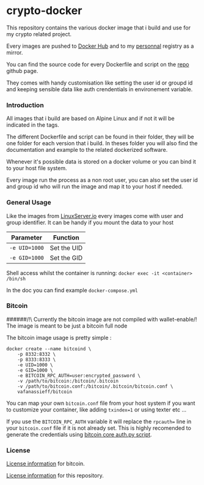 # crypto-docker

This repository contains the various docker image that i build and use for my crypto related project.

Every images are pushed to [Docker Hub](https://hub.docker.com/u/vafanassieff) and to my [personnal](https://docker.afa.ovh/) registry as a mirror.

You can find the source code for every Dockerfile and script on the [repo](https://github.com/vafanassieff/crypto-docker) github page.

They comes with handy customisation like setting the user id or groupd id and keeping sensible data like auth crendentials in environement variable.

### Introduction

All images that i build are based on Alpine Linux and if not it will be indicated in the tags.

The different Dockerfile and script can be found in their folder, they will be one folder for each version that i build. In theses folder you will also find the documentation and example to the related dockerized software.

Whenever it's possible data is stored on a docker volume or you can bind it to your host file system.

Every image run the process as a non root user, you can also set the user id and group id who will run the image and map it to your host if needed.

### General Usage

Like the images from [LinuxServer.io](https://hub.docker.com/u/linuxserver/) every images come with user and group identifier. It can be handy if you mount the data to your host 

| Parameter | Function |
| :----: | --- |
| `-e UID=1000` | Set the UID |
| `-e GID=1000` | Set the GID |

Shell access whilst the container is running: `docker exec -it <container> /bin/sh`

In the doc you can find example `docker-compose.yml`

### Bitcoin

######/!\ Currently the bitcoin image are not compiled with wallet-enable/!\
The image is meant to be just a bitcoin full node

The bitcoin image usage is pretty simple :

```
docker create --name bitcoind \
    -p 8332:8332 \
    -p 8333:8333 \
    -e UID=1000 \
    -e GID=1000 \
    -e BITCOIN_RPC_AUTH=user:encrypted_password \
    -v /path/to/bitcoin:/bitcoin/.bitcoin
    -v /path/to/bitcoin.conf:/bitcoin/.bitcoin/bitcoin.conf \
    vafanassieff/bitcoin

```

You can map your own `bitcoin.conf` file from your host system if you want to customize your container, like adding `txindex=1` or using texter etc ...

If you use the `BITCOIN_RPC_AUTH` variable it will replace the `rpcauth=` line in your `bitcoin.conf` file if it is not already set.
This is highly recomended to generate the credentials using [bitcoin core auth.py script](https://github.com/bitcoin/bitcoin/blob/master/share/rpcauth/rpcauth.py).

### License

[License information](https://github.com/bitcoin/bitcoin/blob/master/COPYING) for bitcoin.

[License information](https://github.com/vafanassieff/crypto-docker/blob/master/LICENSE) for this repository.
